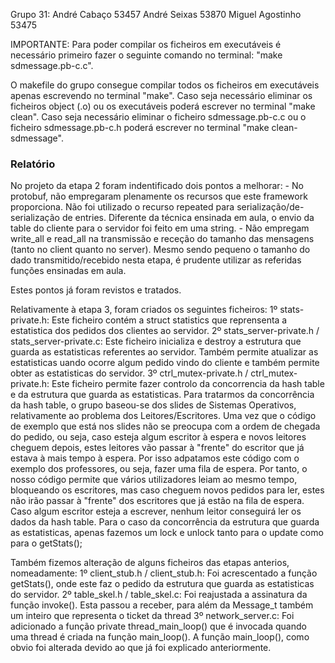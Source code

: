 Grupo 31:
    André Cabaço 53457
    André Seixas 53870
    Miguel Agostinho 53475

IMPORTANTE: Para poder compilar os ficheiros em executáveis é necessário primeiro fazer o seguinte comando no terminal: "make sdmessage.pb-c.c".

O makefile do grupo consegue compilar todos os ficheiros em executáveis apenas escrevendo no terminal "make".
Caso seja necessário eliminar os ficheiros object (.o) ou os executáveis poderá escrever no terminal "make clean".
Caso seja necessário eliminar o ficheiro sdmessage.pb-c.c ou o ficheiro sdmessage.pb-c.h poderá escrever no terminal "make clean-sdmessage".

### Relatório

No projeto da etapa 2 foram indentificado dois pontos a melhorar:
    - No protobuf, não empregaram plenamente os recursos que este framework proporciona. Não foi utilizado o recurso repeated para serialização/de-serialização de entries. Diferente da técnica ensinada em aula, o envio da table do cliente para o servidor foi feito em uma string.
    - Não empregam write_all e read_all na transmissão e receção do tamanho das mensagens (tanto no client quanto no server). Mesmo sendo pequeno o tamanho do dado transmitido/recebido nesta etapa, é prudente utilizar as referidas funções ensinadas em aula.

Estes pontos já foram revistos e tratados.

Relativamente à etapa 3, foram criados os seguintes ficheiros: 
    1º stats-private.h: Este ficheiro contém a struct statistics que reprensenta a estatistica dos pedidos dos clientes ao servidor.
    2º stats_server-private.h / stats_server-private.c: Este ficheiro inicializa e destroy a estrutura que guarda as estatisticas referentes ao servidor. Também permite     atualizar as estatisticas uando ocorre algum pedido vindo do cliente e também permite obter as estatisticas do servidor.
    3º ctrl_mutex-private.h / ctrl_mutex-private.h: Este ficheiro permite fazer controlo da concorrencia da hash table e da estrutura que guarda as estatisticas. Para tratarmos da concorrência da hash table, o grupo baseou-se dos slides de Sistemas Operativos, relativamente ao problema dos Leitores/Escritores. Uma vez que o código de exemplo que está nos slides não se preocupa com a ordem de chegada do pedido, ou seja, caso esteja algum escritor à espera e novos leitores cheguem depois, estes leitores vão passar à "frente" do escritor que já estava à mais tempo à espera. Por isso adpatamos este código com o exemplo dos professores, ou seja, fazer uma fila de espera. Por tanto, o nosso código permite que vários utilizadores leiam ao mesmo tempo, bloqueando os escritores, mas caso cheguem novos pedidos para ler, estes não irão passar à "frente" dos escritores que já estão na fila de espera. Caso algum escritor esteja a escrever, nenhum leitor conseguirá ler os dados da hash table. Para o caso da concorrência da estrutura que guarda as estatisticas, apenas fazemos um lock e unlock tanto para o update como para o getStats();

Também fizemos alteração de alguns ficheiros das etapas anterios, nomeadamente:
    1º client_stub.h / client_stub.h: Foi acrescentado a função getStats(), onde este faz o pedido da estrutura que guarda as estatisticas do servidor.
    2º table_skel.h / table_skel.c: Foi reajustada a assinatura da função invoke(). Esta passou a receber, para além da Message_t também um inteiro que representa o ticket da   thread
    3º network_server.c: Foi adicionado a função private thread_main_loop() que é invocada quando uma thread é criada na função main_loop(). A função main_loop(), como obvio foi alterada devido ao que já foi explicado anteriormente.
